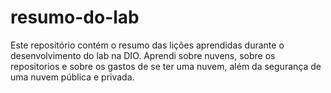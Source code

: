 # resumo-do-lab
Este repositório contém o resumo das lições aprendidas durante o desenvolvimento do lab na DIO.
Aprendi sobre nuvens, sobre os repositorios e sobre os gastos de se ter uma nuvem, além da segurança de uma nuvem pública e privada.
